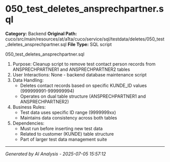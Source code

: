 # 050_test_deletes_ansprechpartner.sql

**Category:** Backend
**Original Path:** cuco/src/main/resources/at/a1ta/cuco/service/sql/testdata/deletes/050_test_deletes_ansprechpartner.sql
**File Type:** SQL script

050_test_deletes_ansprechpartner.sql
1. Purpose: Cleanup script to remove test contact person records from ANSPRECHPARTNER1 and ANSPRECHPARTNER2 tables
2. User Interactions: None - backend database maintenance script
3. Data Handling:
   - Deletes contact records based on specific KUNDE_ID values (999999991-999999994)
   - Operates on dual table structure (ANSPRECHPARTNER1 and ANSPRECHPARTNER2)
4. Business Rules:
   - Test data uses specific ID range (9999999xx)
   - Maintains data consistency across both tables
5. Dependencies:
   - Must run before inserting new test data
   - Related to customer (KUNDE) table structure
   - Part of larger test data management suite

---
*Generated by AI Analysis - 2025-07-05 15:57:12*
